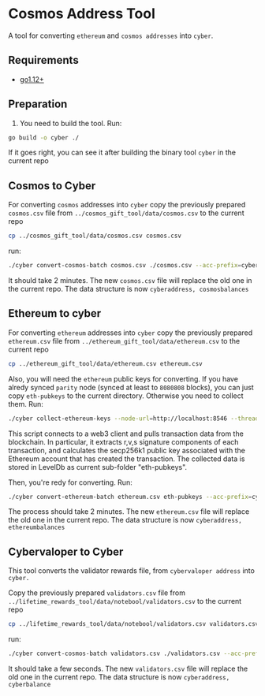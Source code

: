 # Cosmos Address Tool
A tool for converting `ethereum` and `cosmos addresses` into `cyber`.

## Requirements

- [go1.12+](https://golang.org/doc/install)

## Preparation

1. You need to build the tool. 
Run:

```bash
go build -o cyber ./
```
If it goes right, you can see it after building the binary tool `cyber` in the current repo

## Cosmos to Cyber

For converting `cosmos` addresses into `cyber` copy the previously prepared `cosmos.csv` file from `../cosmos_gift_tool/data/cosmos.csv` to the current repo

```bash
cp ../cosmos_gift_tool/data/cosmos.csv cosmos.csv
```

run:

```bash
./cyber convert-cosmos-batch cosmos.csv ./cosmos.csv --acc-prefix=cyber
```
It should take 2 minutes. The new `cosmos.csv` file will replace the old one in the current repo. The data structure is now `cyberaddress, cosmosbalances`

## Ethereum to cyber

For converting `ethereum` addresses into `cyber` copy the previously prepared `ethereum.csv` file from `../ethereum_gift_tool/data/ethereum.csv` to the current repo

```bash
cp ../ethereum_gift_tool/data/ethereum.csv ethereum.csv
```

Also, you will need the `ethereum` public keys for converting. If you have alredy synced `parity` node (synced at least to `8080808` blocks), you can just copy `eth-pubkeys` to the current directory. Otherwise you need to collect them. 
Run:

```bash
./cyber collect-ethereum-keys --node-url=http://localhost:8546 --threads=10
```
This script connects to a web3 client and pulls transaction data from the blockchain. In particular, it extracts r,v,s signature components of each transaction, and calculates the secp256k1 public key associated with the Ethereum account that has created the transaction. The collected data is stored in LevelDb as current sub-folder "eth-pubkeys".

Then, you're redy for converting. 
Run:

```bash
./cyber convert-ethereum-batch ethereum.csv eth-pubkeys --acc-prefix=cyber
```

The process should take 2 minutes. The new `ethereum.csv` file will replace the old one in the current repo. The data structure is now `cyberaddress, ethereumbalances`

## Cybervaloper to Cyber

This tool converts the validator rewards file, from `cybervaloper address` into `cyber.`

Copy the previously prepared `validators.csv` file from `../lifetime_rewards_tool/data/notebool/validators.csv` to the current repo

```bash
cp ../lifetime_rewards_tool/data/notebool/validators.csv validators.csv
```

run:

```bash
./cyber convert-cosmos-batch validators.csv ./validators.csv --acc-prefix=cyber
```
It should take a few seconds. The new `validators.csv` file will replace the old one in the current repo. The data structure is now `cyberaddress, cyberbalance`
